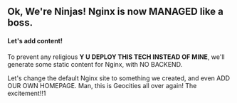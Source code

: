 ## Ok, We're Ninjas! Nginx is now MANAGED like a boss.

#### Let's add content!

To prevent any religious **Y U DEPLOY THIS TECH INSTEAD OF MINE**, we'll generate some static content for Nginx, with NO BACKEND.

Let's change the default Nginx site to something we created, and even ADD OUR OWN HOMEPAGE.
Man, this is Geocities all over again! The excitement!!1




